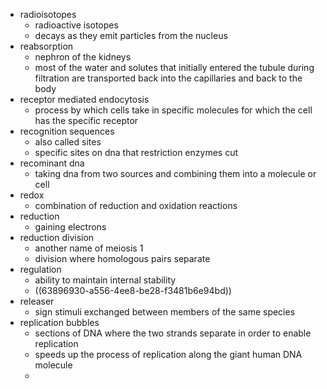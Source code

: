 - radioisotopes
	- radioactive isotopes
	- decays as they emit particles from the nucleus
- reabsorption
	- nephron of the kidneys
	- most of the water and solutes that initially entered the tubule during filtration are transported back into the capillaries and back to the body
- receptor mediated endocytosis
	- process by which cells take in specific molecules for which the cell has the specific receptor
- recognition sequences
	- also called sites
	- specific sites on dna that restriction enzymes cut
- recominant dna
	- taking dna from two sources and combining them into a molecule or cell
- redox
	- combination of reduction and oxidation reactions
- reduction
	- gaining electrons
- reduction division
	- another name of meiosis 1
	- division where homologous pairs separate
- regulation
	- ability to maintain internal stability
	- ((63896930-a556-4ee8-be28-f3481b6e94bd))
- releaser
	- sign stimuli exchanged between members of the same species
- replication bubbles
	- sections of DNA where the two strands separate in order to enable replication
	- speeds up the process of replication along the giant human DNA molecule
	-